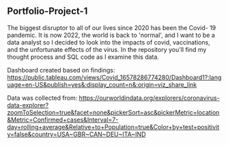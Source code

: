 ## Portfolio-Project-1

The biggest disruptor to all of our lives since 2020 has been the Covid- 19 pandemic. It is now 2022, the world is back to 'normal', and I want to be a data analyst so I decided to look into the impacts of covid, vaccinations, and the unfortunate effects of the virus. In the repository you'll find my thought process and SQL code as I examine this data.

Dashboard created based on findings: https://public.tableau.com/views/Covid_16578286774280/Dashboard1?:language=en-US&publish=yes&:display_count=n&:origin=viz_share_link 

Data was collected from: https://ourworldindata.org/explorers/coronavirus-data-explorer?zoomToSelection=true&facet=none&pickerSort=asc&pickerMetric=location&Metric=Confirmed+cases&Interval=7-day+rolling+average&Relative+to+Population=true&Color+by+test+positivity=false&country=USA~GBR~CAN~DEU~ITA~IND
